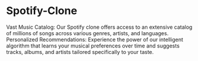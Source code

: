 # Spotify-Clone
Vast Music Catalog: Our Spotify clone offers access to an extensive catalog of millions of songs across various genres, artists, and languages.  Personalized Recommendations: Experience the power of our intelligent algorithm that learns your musical preferences over time and suggests tracks, albums, and artists tailored specifically to your taste.
